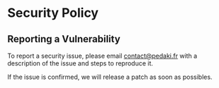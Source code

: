 # Security Policy

## Reporting a Vulnerability


To report a security issue, please email [contact@pedaki.fr](mailto:contact@pedaki.fr) with a description of the issue and steps to reproduce it.

If the issue is confirmed, we will release a patch as soon as possibles.